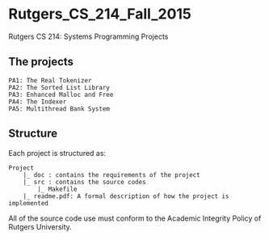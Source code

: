 # Rutgers_CS_214_Fall_2015
Rutgers CS 214: Systems Programming Projects


## The projects
    PA1: The Real Tokenizer
    PA2: The Sorted List Library
    PA3: Enhanced Malloc and Free
    PA4: The Indexer
    PA5: Multithread Bank System

## Structure
Each project is structured as:

    Project
        |_ doc : contains the requirements of the project
        |_ src : contains the source codes
            |_ Makefile
        |_ readme.pdf: A formal description of how the project is implemented

All of the source code use must conform to the Academic Integrity Policy of Rutgers University.
